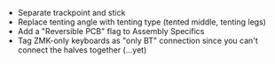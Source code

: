 - Separate trackpoint and stick
- Replace tenting angle with tenting type (tented middle, tenting legs)
- Add a "Reversible PCB" flag to Assembly Specifics
- Tag ZMK-only keyboards as "only BT" connection since you can't connect the halves together (...yet)